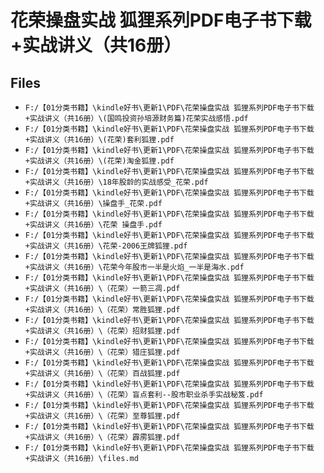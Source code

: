 # 花荣操盘实战 狐狸系列PDF电子书下载+实战讲义（共16册）

## Files

- `F:/【01分类书籍】\kindle好书\更新1\PDF\花荣操盘实战 狐狸系列PDF电子书下载+实战讲义（共16册）\(国鸣投资孙培源财务篇)花荣实战感悟.pdf`
- `F:/【01分类书籍】\kindle好书\更新1\PDF\花荣操盘实战 狐狸系列PDF电子书下载+实战讲义（共16册）\(花荣)套利狐狸.pdf`
- `F:/【01分类书籍】\kindle好书\更新1\PDF\花荣操盘实战 狐狸系列PDF电子书下载+实战讲义（共16册）\(花荣)淘金狐狸.pdf`
- `F:/【01分类书籍】\kindle好书\更新1\PDF\花荣操盘实战 狐狸系列PDF电子书下载+实战讲义（共16册）\18年股龄的实战感受_花荣.pdf`
- `F:/【01分类书籍】\kindle好书\更新1\PDF\花荣操盘实战 狐狸系列PDF电子书下载+实战讲义（共16册）\操盘手_花荣.pdf`
- `F:/【01分类书籍】\kindle好书\更新1\PDF\花荣操盘实战 狐狸系列PDF电子书下载+实战讲义（共16册）\花荣 操盘手.pdf`
- `F:/【01分类书籍】\kindle好书\更新1\PDF\花荣操盘实战 狐狸系列PDF电子书下载+实战讲义（共16册）\花荣-2006王牌狐狸.pdf`
- `F:/【01分类书籍】\kindle好书\更新1\PDF\花荣操盘实战 狐狸系列PDF电子书下载+实战讲义（共16册）\花荣今年股市一半是火焰_一半是海水.pdf`
- `F:/【01分类书籍】\kindle好书\更新1\PDF\花荣操盘实战 狐狸系列PDF电子书下载+实战讲义（共16册）\（花荣）一箭三凋.pdf`
- `F:/【01分类书籍】\kindle好书\更新1\PDF\花荣操盘实战 狐狸系列PDF电子书下载+实战讲义（共16册）\（花荣）常胜狐狸.pdf`
- `F:/【01分类书籍】\kindle好书\更新1\PDF\花荣操盘实战 狐狸系列PDF电子书下载+实战讲义（共16册）\（花荣）招财狐狸.pdf`
- `F:/【01分类书籍】\kindle好书\更新1\PDF\花荣操盘实战 狐狸系列PDF电子书下载+实战讲义（共16册）\（花荣）猎庄狐狸.pdf`
- `F:/【01分类书籍】\kindle好书\更新1\PDF\花荣操盘实战 狐狸系列PDF电子书下载+实战讲义（共16册）\（花荣）百战狐狸.pdf`
- `F:/【01分类书籍】\kindle好书\更新1\PDF\花荣操盘实战 狐狸系列PDF电子书下载+实战讲义（共16册）\（花荣）盲点套利--股市职业杀手实战秘笈.pdf`
- `F:/【01分类书籍】\kindle好书\更新1\PDF\花荣操盘实战 狐狸系列PDF电子书下载+实战讲义（共16册）\（花荣）至尊狐狸.pdf`
- `F:/【01分类书籍】\kindle好书\更新1\PDF\花荣操盘实战 狐狸系列PDF电子书下载+实战讲义（共16册）\（花荣）霹雳狐狸.pdf`
- `F:/【01分类书籍】\kindle好书\更新1\PDF\花荣操盘实战 狐狸系列PDF电子书下载+实战讲义（共16册）\files.md`

